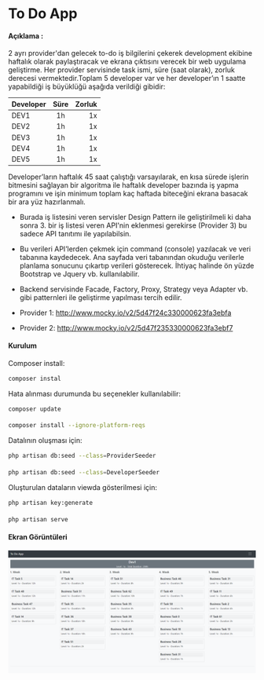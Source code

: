 # To Do App

#### Açıklama :
 2 ayrı provider'dan gelecek to-do iş bilgilerini çekerek development ekibine haftalık  olarak paylaştıracak ve ekrana çıktısını verecek bir web uygulama geliştirme.
 Her provider servisinde task ismi, süre (saat olarak), zorluk derecesi vermektedir.Toplam 5 developer var ve her developer’ın 1 saatte yapabildiği iş büyüklüğü aşağıda verildiği gibidir:
 
| Developer   |      Süre      |  Zorluk |
|----------|:-------------:|------:|
| DEV1 |    1h  |   1x  |
| DEV2 |    1h  |   1x  |
| DEV3 |    1h  |   1x  |
| DEV4 |    1h  |   1x  |
| DEV5 |    1h  |   1x  |

Developer’ların haftalık 45 saat çalıştığı varsayılarak, en kısa sürede işlerin bitmesini 
sağlayan bir algoritma ile haftalık developer bazında iş yapma programını ve işin minimum 
toplam kaç haftada biteceğini ekrana basacak bir ara yüz hazırlanmalı.

- Burada iş listesini veren servisler Design Pattern ile geliştirilmeli ki daha sonra 3. bir iş 
listesi veren API'nin eklenmesi gerekirse (Provider 3) bu sadece API tanıtımı ile yapılabilsin.
- Bu verileri API’lerden çekmek için command (console) yazılacak ve veri tabanına 
kaydedecek. Ana sayfada veri tabanından okuduğu verilerle planlama sonucunu çıkartıp 
verileri gösterecek. İhtiyaç halinde ön yüzde Bootstrap ve Jquery vb. kullanılabilir.
- Backend servisinde Facade, Factory, Proxy, Strategy veya Adapter vb. gibi patternleri ile 
geliştirme yapılması tercih edilir.

- Provider 1:
http://www.mocky.io/v2/5d47f24c330000623fa3ebfa
- Provider 2:
http://www.mocky.io/v2/5d47f235330000623fa3ebf7

#### Kurulum
Composer install:

```sh
composer instal
```
Hata alınması durumunda bu seçenekler kullanılabilir:
```sh
composer update

composer install --ignore-platform-reqs
```
Datalının oluşması için:

```sh
php artisan db:seed --class=ProviderSeeder

php artisan db:seed --class=DeveloperSeeder
```

Oluşturulan dataların viewda gösterilmesi için:

```sh
php artisan key:generate

php artisan serve
```
#### Ekran Görüntüleri

![alt text](https://raw.githubusercontent.com/FatmaKaya/toDoApp/main/public/todoApp.PNG?token=AGZXWNAODSJBIZIJ6MDKLA3AXNPTU)




